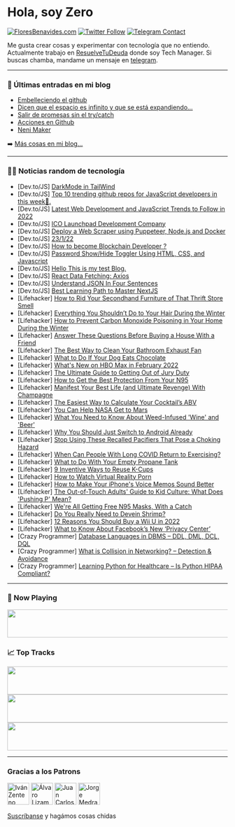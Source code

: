 # Hola, soy Zero

[![FloresBenavides.com](https://img.shields.io/website?down_message=oops&label=MiBlog&style=for-the-badge&up_message=online&url=https%3A%2F%2Ffloresbenavides.com)](https://floresbenavides.com) [![Twitter Follow](https://img.shields.io/twitter/follow/ZeroDragon?color=%231DA1F2&label=Follow&logo=twitter&logoColor=ffffff&style=for-the-badge)](https://twitter.com/zerodragon) [![Telegram Contact](https://img.shields.io/badge/escr%C3%ADbeme-ZeroDragon-%2326A5E4?style=for-the-badge&logo=telegram)](https://t.me/zerodragon)

Me gusta crear cosas y experimentar con tecnología que no entiendo.
Actualmente trabajo en [ResuelveTuDeuda](http://github.com/resuelve) donde soy Tech Manager.
Si buscas chamba, mandame un mensaje en [telegram](https://t.me/zerodragon).

---

### 📕 Últimas entradas en mi blog
<!-- BLOG-POST-LIST:START -->
- [Embelleciendo el github](https://floresbenavides.com/embelleciendo-el-github/)
- [Dicen que el espacio es infinito y que se está expandiendo…](https://floresbenavides.com/dicen-que-el-espacio-es-infinito-y-que-se-esta-expandiendo/)
- [Salir de promesas sin el try/catch](https://floresbenavides.com/salir-de-promesas-sin-el-try-catch/)
- [Acciones en Github](https://floresbenavides.com/acciones-en-github/)
- [Neni Maker](https://floresbenavides.com/neni-maker/)
<!-- BLOG-POST-LIST:END -->

➡️ [Más cosas en mi blog...](https://floresbenavides.com)

---

### 👨‍💻 Noticias random de tecnología
<!-- TECH-POSTS:START -->
- [Dev.to/JS] [DarkMode in TailWind](https://dev.to/shashannkbawa/darkmode-in-tailwind-1i1n)
- [Dev.to/JS] [Top 10 trending github repos for JavaScript developers in this week💙.](https://dev.to/ksengine/top-10-trending-github-repos-for-javascript-developers-in-this-week-3b16)
- [Dev.to/JS] [Latest Web Development and JavaScript Trends to Follow in 2022](https://dev.to/plazarev/latest-web-development-and-javascript-trends-to-follow-in-2022-118c)
- [Dev.to/JS] [ICO Launchpad Development Company](https://dev.to/icodevelop007/ico-launchpad-development-company-2c55)
- [Dev.to/JS] [Deploy a Web Scraper using Puppeteer, Node.js and Docker](https://dev.to/koyeb/deploy-a-web-scraper-using-puppeteer-nodejs-and-docker-3alm)
- [Dev.to/JS] [23/1/22](https://dev.to/shagon/23122-38ei)
- [Dev.to/JS] [How to become Blockchain Developer ?](https://dev.to/gargkunal/how-to-become-blockchain-developer--39f9)
- [Dev.to/JS] [Password Show/Hide Toggler Using HTML, CSS, and Javascript](https://dev.to/incoderweb/password-showhide-toggler-using-html-css-and-javascript-2lfg)
- [Dev.to/JS] [Hello This is my test Blog.](https://dev.to/raghupviyer/hello-this-is-my-test-blog-14pm)
- [Dev.to/JS] [React Data Fetching: Axios](https://dev.to/drsimplegraffiti/react-data-fetching-axios-43i0)
- [Dev.to/JS] [Understand JSON In Four Sentences](https://dev.to/elliot_brenyasarfo_18749/understand-json-in-four-sentences-5f5a)
- [Dev.to/JS] [Best Learning Path to Master NextJS](https://dev.to/nirzal07/best-learning-path-to-master-nextjs-4ap8)
- [Lifehacker] [How to Rid Your Secondhand Furniture of That Thrift Store Smell](https://lifehacker.com/how-to-rid-your-secondhand-furniture-of-that-thrift-sto-1848405333)
- [Lifehacker] [Everything You Shouldn’t Do to Your Hair During the Winter](https://lifehacker.com/everything-you-shouldn-t-do-to-your-hair-during-the-win-1848405329)
- [Lifehacker] [How to Prevent Carbon Monoxide Poisoning in Your Home During the Winter](https://lifehacker.com/how-to-prevent-carbon-monoxide-poisoning-in-your-home-d-1848405325)
- [Lifehacker] [Answer These Questions Before Buying a House With a Friend](https://lifehacker.com/answer-these-questions-before-buying-a-house-with-a-fri-1848403290)
- [Lifehacker] [The Best Way to Clean Your Bathroom Exhaust Fan](https://lifehacker.com/the-best-way-to-clean-your-bathroom-exhaust-fan-1848403269)
- [Lifehacker] [What to Do If Your Dog Eats Chocolate](https://lifehacker.com/what-to-do-if-your-dog-eats-chocolate-1848403278)
- [Lifehacker] [What&#39;s New on HBO Max in February 2022](https://lifehacker.com/whats-new-on-hbo-max-in-february-2022-1848402355)
- [Lifehacker] [The Ultimate Guide to Getting Out of Jury Duty](https://lifehacker.com/the-ultimate-guide-to-getting-out-of-jury-duty-1848394904)
- [Lifehacker] [How to Get the Best Protection From Your N95](https://lifehacker.com/how-to-get-the-best-protection-from-your-n95-1848401335)
- [Lifehacker] [Manifest Your Best Life &lpar;and Ultimate Revenge&rpar; With Champagne](https://lifehacker.com/manifest-your-best-life-and-ultimate-revenge-with-cha-1848400326)
- [Lifehacker] [The Easiest Way to Calculate Your Cocktail’s ABV](https://lifehacker.com/the-easiest-way-to-calculate-your-cocktail-s-abv-1848395614)
- [Lifehacker] [You Can Help NASA Get to Mars](https://lifehacker.com/you-can-help-nasa-get-to-mars-1848400060)
- [Lifehacker] [What You Need to Know About Weed-Infused &#39;Wine&#39; and &#39;Beer&#39;](https://lifehacker.com/what-you-need-to-know-about-weed-infused-wine-and-beer-1848400208)
- [Lifehacker] [Why You Should Just Switch to Android Already](https://lifehacker.com/why-you-should-just-switch-to-android-already-1848398806)
- [Lifehacker] [Stop Using These Recalled Pacifiers That Pose a Choking Hazard](https://lifehacker.com/stop-using-these-recalled-pacifiers-that-pose-a-choking-1848399063)
- [Lifehacker] [When Can People With Long COVID Return to Exercising?](https://lifehacker.com/when-can-people-with-long-covid-return-to-exercising-1848399068)
- [Lifehacker] [What to Do With Your Empty Propane Tank](https://lifehacker.com/what-to-do-with-your-empty-propane-tank-1848397216)
- [Lifehacker] [9 Inventive Ways to Reuse K-Cups](https://lifehacker.com/9-inventive-ways-to-reuse-k-cups-1848395436)
- [Lifehacker] [How to Watch Virtual Reality Porn](https://lifehacker.com/how-to-watch-virtual-reality-porn-1848363266)
- [Lifehacker] [How to Make Your iPhone&#39;s Voice Memos Sound Better](https://lifehacker.com/how-to-make-your-iphones-voice-memos-sound-better-1848382665)
- [Lifehacker] [The Out-of-Touch Adults&#39; Guide to Kid Culture: What Does &#39;Pushing P&#39; Mean?](https://lifehacker.com/the-out-of-touch-adults-guide-to-kid-culture-what-does-1848395423)
- [Lifehacker] [We&#39;re All Getting Free N95 Masks, With a Catch](https://lifehacker.com/were-all-getting-free-n95-masks-with-a-catch-1848395575)
- [Lifehacker] [Do You Really Need to Devein Shrimp?](https://lifehacker.com/do-you-really-need-to-devein-shrimp-1848394824)
- [Lifehacker] [12 Reasons You Should Buy a Wii U in 2022](https://lifehacker.com/12-reasons-you-should-buy-a-wii-u-in-2022-1848386769)
- [Lifehacker] [What to Know About Facebook’s New ‘Privacy Center’](https://lifehacker.com/what-to-know-about-facebook-s-new-privacy-center-1848378600)
- [Crazy Programmer] [Database Languages in DBMS – DDL, DML, DCL, DQL](https://www.thecrazyprogrammer.com/2022/01/database-languages.html)
- [Crazy Programmer] [What is Collision in Networking? – Detection &amp; Avoidance](https://www.thecrazyprogrammer.com/2022/01/collision-in-networking.html)
- [Crazy Programmer] [Learning Python for Healthcare – Is Python HIPAA Compliant?](https://www.thecrazyprogrammer.com/2022/01/learning-python-for-healthcare.html)<!-- TECH-POSTS:END -->

---

### 🎵 Now Playing
<a href="https://spotify-now-playing-dun.vercel.app/now-playing?open"><img src="https://spotify-now-playing-dun.vercel.app/now-playing" width="540" height="64"></a>

### 📈 Top Tracks
<a href="https://spotify-now-playing-dun.vercel.app/top-tracks?i=1&open"><img src="https://spotify-now-playing-dun.vercel.app/top-tracks?i=1" width="540" height="64"></a>
<a href="https://spotify-now-playing-dun.vercel.app/top-tracks?i=2&open"><img src="https://spotify-now-playing-dun.vercel.app/top-tracks?i=2" width="540" height="64"></a>
<a href="https://spotify-now-playing-dun.vercel.app/top-tracks?i=3&open"><img src="https://spotify-now-playing-dun.vercel.app/top-tracks?i=3" width="540" height="64"></a>

---

### Gracias a los Patrons
[<img src="https://avatars.githubusercontent.com/u/243380?v=4" alt="Iván Zenteno" width="50px">](https://github.com/k001) [<img src="https://avatars.githubusercontent.com/u/19955639?v=4" alt="Álvaro Lizama" width="50px">](https://github.com/alvarolizama) [<img src="https://avatars.githubusercontent.com/u/2718753?v=4" alt="Juan Carlos Ruiz" width="50px">](https://github.com/JuanCrg90) [<img src="https://avatars.githubusercontent.com/u/37025?v=4" alt="Jorge Medrano" width="50px">](https://github.com/h1pp1e) 

[Suscríbanse](https://www.patreon.com/zerodragon) y hagámos cosas chidas
